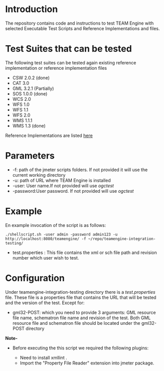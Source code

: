 # Introduction
The repository contains code and instructions to test TEAM Engine with selected Executable Test Scripts and Reference Implementations and files.

# Test Suites that can be tested

The following test suites can be tested again existing reference implementation or reference implementation files

- CSW 2.0.2 (done)
- CAT 3.0 
- GML 3.2.1 (Partially)
- SOS 1.0.0 (done)
- WCS 2.0
- WFS 1.0
- WFS 1.1
- WFS 2.0
- WMS 1.1.1
- WMS 1.3 (done)

Reference Implementations are listed [here](https://github.com/opengeospatial/cite/wiki/Reference-Implementations)

# Parameters


- -f: path of the jmeter scripts folders. If not provided it will use the current working directory
- -u: path of URL where TEAM Engine is installed
- -user: User name.If not provided will use *ogctest*
- -password:User password. If not provided will use *ogctest*





# Example

En example invocation of the script is as follows:

	./shellscript.sh -user admin -password admin123 -u http://localhost:8080/teamengine/ -f ~/repo/teamengine-integration-testing/
 
* test.properties : This file contains the xml or sch file path and revision number which user wish to test.<br/>

# Configuration

Under teamengine-integration-testing directory there is a *test.properties* file. These file is a properties file that contains the URL that will be tested and the version of the test. Except for:


- gml32-POST: which you need to provide 3 arguments: GML resource file name, schematron file name and revision of the test. Both GML resource file and schematron file should be located under the gml32-POST directory

**Note-**

- Before executing the this script we required the following plugins:

	- Need to install xmllint .
	- Import the "Property File Reader" extension into jmeter package.

 
